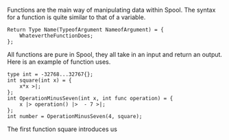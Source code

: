 Functions are the main way of manipulating data within Spool.
The syntax for a function is quite similar to that of a variable.
```
Return Type Name(TypeofArgument NameofArgument) = {
    WhatevertheFunctionDoes;
};
```
All functions are pure in Spool, they all take in an input and return an output.
Here is an example of function uses.
```
type int = -32768...32767{};
int square(int x) = {
    x*x >|;
};
int OperationMinusSeven(int x, int func operation) = {
    x |> operation() |>  - 7 >|;
};
int number = OperationMinusSeven(4, square);
```
The first function square introduces us 
